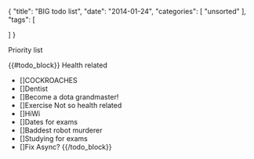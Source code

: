 {
  "title": "BIG todo list",
  "date": "2014-01-24",
  "categories": [
    "unsorted"
  ],
  "tags": [
    
  ]
}

Priority list

{{#todo_block}}
Health related
- []COCKROACHES
- []Dentist
- []Become a dota grandmaster!
- []Exercise
Not so health related
- []HiWi
- []Dates for exams
- []Baddest robot murderer
- []Studying for exams
- []Fix Async?
{{/todo_block}}
